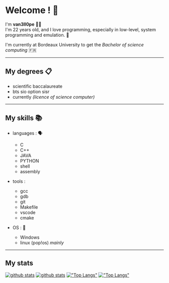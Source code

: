 # Welcome ! 👋


I'm **van3ll0pe** 🧑‍💻<br>
I'm 22 years old, and I love programming, especially in low-level, system programming and emulation. 👾<br>


I'm currently at Bordeaux University to get the *Bachelor of science computing* 🇫🇷

---

## My degrees 📋

- scientific baccalaureate
- bts sio option sisr
- currently *(licence of science computer)*

---

## My skills 📚

- languages : 🗣
  - C
  - C++    
  - JAVA
  - PYTHON
  - shell
  - assembly

- tools :
  - gcc
  - gdb
  - git
  - Makefile
  - vscode
  - cmake
 
- OS : 💾
  - Windows
  - linux (pop!os) *mainly*

---

## My stats

[![github stats](https://github-readme-stats.vercel.app/api?username=van3ll0pe&show_icons=true&theme=github_dark&layout=compact&hide_border=true&count_private=true#gh-dark-mode-only)](https://github.com/van3ll0pe/van3ll0pe#gh-dark-mode-only)
[![github stats](https://github-readme-stats.vercel.app/api?username=van3ll0pe&show_icons=true&theme=graywhite&layout=compact&hide_border=true&count_private=true#gh-light-mode-only)](https://github.com/van3ll0pe/van3ll0pe#gh-light-mode-only)
[!["Top Langs"](https://github-readme-stats.vercel.app/api/top-langs/?username=van3ll0pe&theme=github_dark&hide=html,Makefile&layout=compact&hide_border=true#gh-dark-mode-only)](https://github.com/van3ll0pe/van3ll0pe#gh-dark-mode-only)
[!["Top Langs"](https://github-readme-stats.vercel.app/api/top-langs/?username=van3ll0pe&theme=graywhite&hide=html,Makefile&layout=compact&hide_border=true#gh-light-mode-only)](https://github.com/van3ll0pe/van3ll0pe#gh-light-mode-only)
